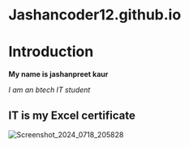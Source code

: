 # Jashancoder12.github.io
# Introduction
**My name is jashanpreet kaur**

*I am an btech IT student*

## IT is my Excel certificate

![Screenshot_2024_0718_205828](https://github.com/user-attachments/assets/890aeb3d-0456-4d45-b72f-80fbc4ab6e9a)

